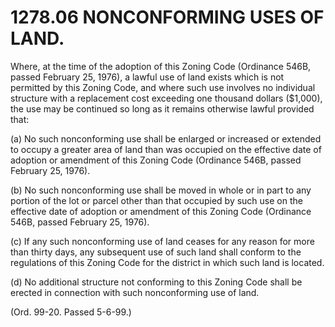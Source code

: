 1278.06 NONCONFORMING USES OF LAND.
===================================

Where, at the time of the adoption of this Zoning Code (Ordinance 546B,
passed February 25, 1976), a lawful use of land exists which is not
permitted by this Zoning Code, and where such use involves no individual
structure with a replacement cost exceeding one thousand dollars
($1,000), the use may be continued so long as it remains otherwise
lawful provided that:

​(a) No such nonconforming use shall be enlarged or increased or
extended to occupy a greater area of land than was occupied on the
effective date of adoption or amendment of this Zoning Code (Ordinance
546B, passed February 25, 1976).

​(b) No such nonconforming use shall be moved in whole or in part to any
portion of the lot or parcel other than that occupied by such use on the
effective date of adoption or amendment of this Zoning Code (Ordinance
546B, passed February 25, 1976).

​(c) If any such nonconforming use of land ceases for any reason for
more than thirty days, any subsequent use of such land shall conform to
the regulations of this Zoning Code for the district in which such land
is located.

​(d) No additional structure not conforming to this Zoning Code shall be
erected in connection with such nonconforming use of land.

(Ord. 99-20. Passed 5-6-99.)

